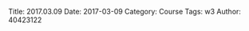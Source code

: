 Title: 2017.03.09
Date: 2017-03-09
Category: Course
Tags: w3
Author: 40423122

<!-- PELICAN_END_SUMMARY -->